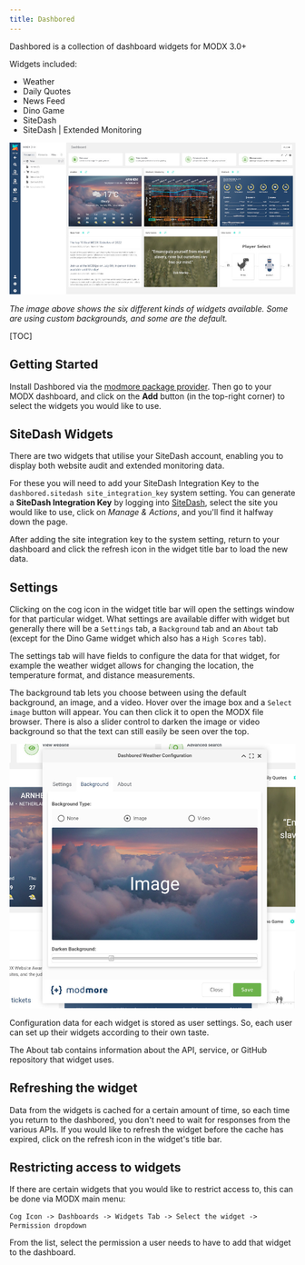 ```yaml
---
title: Dashbored
---
```



Dashbored is a collection of dashboard widgets for MODX 3.0+

Widgets included:

* Weather
* Daily Quotes
* News Feed
* Dino Game
* SiteDash
* SiteDash | Extended Monitoring

![An overview of the MODX dashbored utilising Dashbored widgets.](images/dashbored-view.jpg)

_The image above shows the six different kinds of widgets available. Some are using custom backgrounds, and some are the default._

[TOC]

## Getting Started

Install Dashbored via the [modmore package provider](https://modmore.com/about/package-provider/). Then go to your MODX dashboard, and click on the **Add** button (in the top-right corner) to select the widgets you would like to use.

## SiteDash Widgets

There are two widgets that utilise your SiteDash account, enabling you to display both website audit and extended monitoring data. 

For these you will need to add your SiteDash Integration Key to the `dashbored.sitedash site_integration_key` system setting. You can generate a **SiteDash Integration Key** by logging into [SiteDash](https://sitedash.app/), select the site you would like to use, click on _Manage & Actions_, and you'll find it halfway down the page.

After adding the site integration key to the system setting, return to your dashboard and click the refresh icon in the widget title bar to load the new data. 

## Settings

Clicking on the cog icon in the widget title bar will open the settings window for that particular widget. What settings are available differ with widget but generally there will be a `Settings` tab, a `Background` tab and an `About` tab (except for the Dino Game widget which also has a `High Scores` tab).

The settings tab will have fields to configure the data for that widget, for example the weather widget allows for changing the location, the temperature format, and distance measurements.

The background tab lets you choose between using the default background, an image, and a video. Hover over the image box and a `Select image` button will appear. You can then click it to open the MODX file browser. There is also a slider control to darken the image or video background so that the text can still easily be seen over the top.

![Change your widget background to an image or video of your choice.](images/background-settings.jpg)

Configuration data for each widget is stored as user settings. So, each user can set up their widgets according to their own taste.

The About tab contains information about the API, service, or GitHub repository that widget uses.

## Refreshing the widget

Data from the widgets is cached for a certain amount of time, so each time you return to the dashbored, you don't need to wait for responses from the various APIs. If you would like to refresh the widget before the cache has expired, click on the refresh icon in the widget's title bar.

## Restricting access to widgets

If there are certain widgets that you would like to restrict access to, this can be done via MODX main menu: 
```
Cog Icon -> Dashboards -> Widgets Tab -> Select the widget -> Permission dropdown
```
From the list, select the permission a user needs to have to add that widget to the dashboard.
